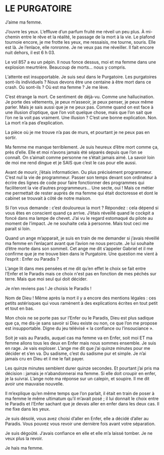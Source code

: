 # LE PURGATOIRE

J’aime ma femme.

J’ouvre les yeux. L’effluve d’un parfum fruité me réveil un peu plus. À mi-chemin entre le rêve et la réalité, le passage de la mort à la vie. Le plafond tournoie encore, je me frotte les yeux, me ressaisis, me tourne, souris. Elle est là. Je l’enlace, elle ronronne. Je ne veux pas me réveiller. Il fait encore nuit dehors, il est 6 h 03.

Le vol 857 a eu un pépin. Il nous fonce dessus, moi et ma femme dans une explosion meurtrière. Beaucoup de morts… nous y compris.

L’attente est insupportable. Je suis seul dans le Purgatoire. Les purgatoires sont-ils individuels ? Nous devons être une centaine à être mort dans ce crash. Où sont-ils ? Où est ma femme ? Je me lève. 

C’est étrange la mort. Ce sentiment de déjà-vu. Comme une hallucination. Je porte des vêtements, je peux m’asseoir, je peux penser, je peux même parler. Mais je sais aussi que je ne peux pas. Comme quand on est face à une illusion d’optique, que l’on voit quelque chose, mais que l’on sait que l’on ne la voit pas vraiment. Une illusion ? C’est une bonne explication. Non. La mort n’a pas d’explication.

La pièce où je me trouve n’a pas de murs, et pourtant je ne peux pas en sortir.

Ma femme me manque terriblement. Je suis heureux d’être mort comme ça, près d’elle. Elle et moi n’avons jamais été séparés depuis que l’on se connaît. On s’aimait comme personne ne s’était jamais aimé. La savoir loin de moi me rend dingue et je SAIS que c’est le cas pour elle aussi.

Avant de mourir, j’étais informaticien. Ou plus précisément programmeur. C’est nul la vie de programmeur. Passer son temps devant son ordinateur à écrire des lignes de code pour faire fonctionner des programmes qui faciliteront la vie d’autres programmeurs… Une secte, oui ! Mais ce métier me permettait de rester auprès de ma femme qui était doctoresse et dont le cabinet se trouvait à côté de notre maison.

Si l’on vous demande : c’est douloureux la mort ? Répondez : cela dépend si vous êtes en conscient quand ça arrive. J’étais réveillé quand le cockpit a foncé dans ma lampe de chevet. J’ai vu le regard estomaqué du pilote au moment de l’impact. Je ne souhaite cela à personne. Mais tout ceci me parait si loin.

Quand un ange m’apparait, je suis en train de me demander si j’avais réveillé ma femme en l’enlaçant avant que l’avion ne nous percute. Je lui souhaite d’être morte dans son sommeil. Cet ange me dit s’appeler Gabriel et il me confirme que je me trouve bien dans le Purgatoire. Une question me vient à l’esprit : Enfer ou Paradis ?

L’ange lit dans mes pensées et me dit qu’en effet le choix se fait entre l’Enfer et le Paradis mais ce choix n'est pas en fonction de mes péchés sur terre. Mais que moi seul qui doit décider.

Je n’en reviens pas ! Je choisis le Paradis ! 

Nom de Dieu ! Même après la mort il y a encore des mentions légales : ces petits astérisques qui vous ramènent à des explications écrites en tout petit et tout en bas.

Mon choix ne se porte pas sur l’Enfer ou le Paradis, Dieu est plus sadique que ça, me dis-je sans savoir si Dieu existe ou non, ce que l’on me propose est insupportable. Digne du jeu télévisé « la confiance ou l’insouciance ».

Soit je vais au Paradis, auquel cas ma femme va en Enfer, soit moi ET ma femme allons tous les deux en Enfer mais nous sommes ensemble. Je suis en rage. Je vais exploser. L’ange me dit que j’ai quinze minutes pour me décider et s’en va. Du sadisme, c’est du sadisme pur et simple. Je n’ai jamais cru en Dieu et il me le fait payer. 

Les quinze minutes semblent durer quinze secondes. Et pourtant j’ai pris ma décision : jamais je n’abandonnerai ma femme. Si elle doit croupir en enfer, je la suivrai. L’ange note ma réponse sur un calepin, et soupire. Il me dit avoir une mauvaise nouvelle.

Il m’explique qu’en même temps que l’on parlait, il était en train de poser à ma femme le même ultimatum qu’il m’avait posé ; il lui donnait le choix entre le Paradis et l’Enfer sachant que je devais aller en enfer dans les deux cas. Il me fixe dans les yeux. 

Je suis désolé, vous avez choisi d’aller en Enfer, elle a décidé d’aller au Paradis. Vous pouvez vous revoir une dernière fois avant votre séparation.

Je suis dégoûté. J’avais confiance en elle et elle m’a laissé tomber. Je ne veux plus la revoir.

Je hais ma femme.
